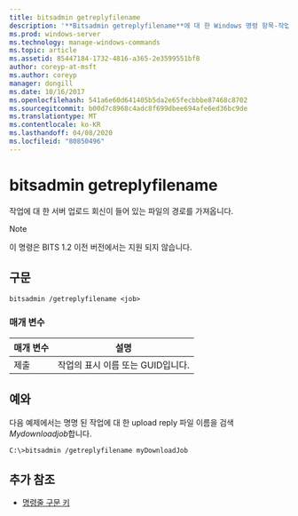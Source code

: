```yaml
---
title: bitsadmin getreplyfilename
description: '**Bitsadmin getreplyfilename**에 대 한 Windows 명령 항목-작업에 대 한 서버 업로드 회신이 들어 있는 파일의 경로를 가져옵니다.'
ms.prod: windows-server
ms.technology: manage-windows-commands
ms.topic: article
ms.assetid: 85447184-1732-4816-a365-2e3599551bf8
author: coreyp-at-msft
ms.author: coreyp
manager: dongill
ms.date: 10/16/2017
ms.openlocfilehash: 541a6e60d641405b5da2e65fecbbbe87468c8702
ms.sourcegitcommit: b00d7c8968c4adc8f699dbee694afe6ed36bc9de
ms.translationtype: MT
ms.contentlocale: ko-KR
ms.lasthandoff: 04/08/2020
ms.locfileid: "80850496"
---
```

# <a name="bitsadmin-getreplyfilename"></a>bitsadmin getreplyfilename

작업에 대 한 서버 업로드 회신이 들어 있는 파일의 경로를 가져옵니다.

> [!NOTE]
> 이 명령은 BITS 1.2 이전 버전에서는 지원 되지 않습니다.

## <a name="syntax"></a>구문

```
bitsadmin /getreplyfilename <job>
```

### <a name="parameters"></a>매개 변수

| 매개 변수 | 설명 |
| -------------- | -------------- |
| 제출 | 작업의 표시 이름 또는 GUID입니다. |


## <a name="examples"></a><a name=BKMK_examples></a>예와

다음 예제에서는 명명 된 작업에 대 한 upload reply 파일 이름을 검색 *Mydownloadjob*합니다.

```
C:\>bitsadmin /getreplyfilename myDownloadJob
```

## <a name="additional-references"></a>추가 참조

- [명령줄 구문 키](command-line-syntax-key.md)